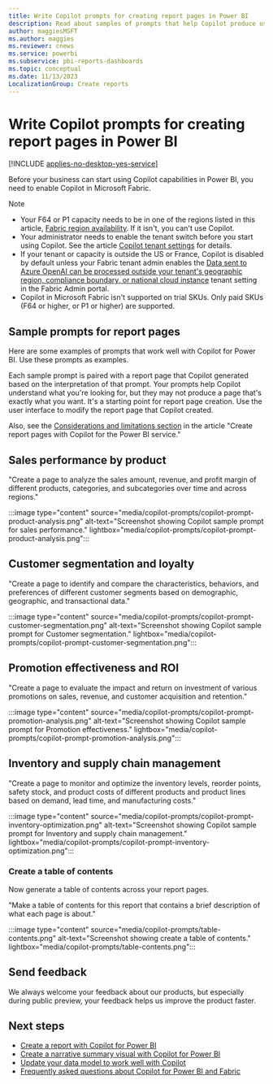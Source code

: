 ```yaml
---
title: Write Copilot prompts for creating report pages in Power BI 
description: Read about samples of prompts that help Copilot produce useful visuals in Power BI.
author: maggiesMSFT
ms.author: maggies
ms.reviewer: cnews
ms.service: powerbi
ms.subservice: pbi-reports-dashboards
ms.topic: conceptual
ms.date: 11/13/2023
LocalizationGroup: Create reports
---
```


# Write Copilot prompts for creating report pages in Power BI

[!INCLUDE [applies-no-desktop-yes-service](../includes/applies-no-desktop-yes-service.md)]

Before your business can start using Copilot capabilities in Power BI, you need to enable Copilot in Microsoft Fabric.

> [!NOTE]
>
> - Your F64 or P1 capacity needs to be in one of the regions listed in this article, [Fabric region availability](../admin/region-availability.md). If it isn't, you can't use Copilot.
> - Your administrator needs to enable the tenant switch before you start using Copilot. See the article [Copilot tenant settings](../admin/service-admin-portal-copilot.md) for details.
> - If your tenant or capacity is outside the US or France, Copilot is disabled by default unless your Fabric tenant admin enables the [Data sent to Azure OpenAI can be processed outside your tenant's geographic region, compliance boundary, or national cloud instance](../admin/service-admin-portal-copilot.md) tenant setting in the Fabric Admin portal.
> - Copilot in Microsoft Fabric isn't supported on trial SKUs. Only paid SKUs (F64 or higher, or P1 or higher) are supported.

## Sample prompts for report pages

Here are some examples of prompts that work well with Copilot for Power BI. Use these prompts as examples.

Each sample prompt is paired with a report page that Copilot generated based on the interpretation of that prompt. Your prompts help Copilot understand what you're looking for, but they may not produce a page that's exactly what you want. It's a starting point for report page creation. Use the user interface to modify the report page that Copilot created. 

Also, see the [Considerations and limitations section](copilot-create-report.md#considerations-and-limitations) in the article "Create report pages with Copilot for the Power BI service."

## Sales performance by product

"Create a page to analyze the sales amount, revenue, and profit margin of different products, categories, and subcategories over time and across regions."

:::image type="content" source="media/copilot-prompts/copilot-prompt-product-analysis.png" alt-text="Screenshot showing Copilot sample prompt for sales performance." lightbox="media/copilot-prompts/copilot-prompt-product-analysis.png":::

## Customer segmentation and loyalty

"Create a page to identify and compare the characteristics, behaviors, and preferences of different customer segments based on demographic, geographic, and transactional data."

:::image type="content" source="media/copilot-prompts/copilot-prompt-customer-segmentation.png" alt-text="Screenshot showing Copilot sample prompt for Customer segmentation." lightbox="media/copilot-prompts/copilot-prompt-customer-segmentation.png":::

## Promotion effectiveness and ROI

"Create a page to evaluate the impact and return on investment of various promotions on sales, revenue, and customer acquisition and retention."

:::image type="content" source="media/copilot-prompts/copilot-prompt-promotion-analysis.png" alt-text="Screenshot showing Copilot sample prompt for Promotion effectiveness." lightbox="media/copilot-prompts/copilot-prompt-promotion-analysis.png":::

## Inventory and supply chain management

"Create a page to monitor and optimize the inventory levels, reorder points, safety stock, and product costs of different products and product lines based on demand, lead time, and manufacturing costs."

:::image type="content" source="media/copilot-prompts/copilot-prompt-inventory-optimization.png" alt-text="Screenshot showing Copilot sample prompt for Inventory and supply chain management." lightbox="media/copilot-prompts/copilot-prompt-inventory-optimization.png":::

### Create a table of contents

Now generate a table of contents across your report pages. 

"Make a table of contents for this report that contains a brief description of what each page is about." 

:::image type="content" source="media/copilot-prompts/table-contents.png" alt-text="Screenshot showing create a table of contents." lightbox="media/copilot-prompts/table-contents.png":::

## Send feedback

We always welcome your feedback about our products, but especially during public preview, your feedback helps us improve the product faster.

## Next steps

- [Create a report with Copilot for Power BI](copilot-create-report.md)
- [Create a narrative summary visual with Copilot for Power BI](copilot-create-narrative.md)
- [Update your data model to work well with Copilot](copilot-evaluate-data.md)
- [Frequently asked questions about Copilot for Power BI and Fabric](/fabric/get-started/copilot-faq-fabric)